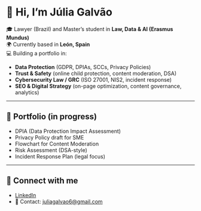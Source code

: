 # 👋 Hi, I’m Júlia Galvão  

🎓 Lawyer (Brazil) and Master’s student in **Law, Data & AI (Erasmus Mundus)**  
🌍 Currently based in **León, Spain**  
💻 Building a portfolio in:  
- **Data Protection** (GDPR, DPIAs, SCCs, Privacy Policies)  
- **Trust & Safety** (online child protection, content moderation, DSA)  
- **Cybersecurity Law / GRC** (ISO 27001, NIS2, incident response)
- **SEO & Digital Strategy** (on-page optimization, content governance, analytics)

---

## 📂 Portfolio (in progress)
- DPIA (Data Protection Impact Assessment)  
- Privacy Policy draft for SME  
- Flowchart for Content Moderation  
- Risk Assessment (DSA-style)  
- Incident Response Plan (legal focus)
  
---

## 🔗 Connect with me
- [LinkedIn](https://www.linkedin.com/in/juliagalvao13)  
- 📧 Contact: juliagalvao6@gmail.com
